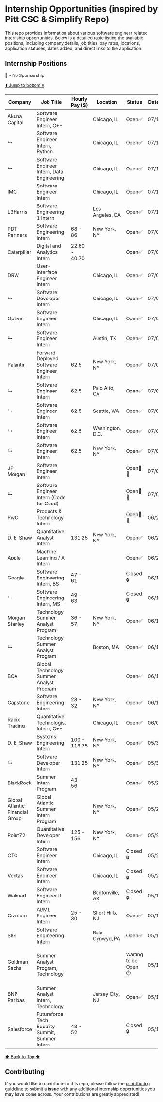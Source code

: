 
# Internship Opportunities (inspired by Pitt CSC & Simplify Repo)

This repo provides information about various software engineer related internship opportunities. Below is a detailed table listing the available positions, including company details, job titles, pay rates, locations, application statuses, dates added, and direct links to the application.

## Internship Positions

🛂 - No Sponsorship

[⬇️ Jump to bottom ⬇️](https://github.com/arunike/Summer-2025-Internship-List?tab=readme-ov-file#contributing)

|**Company**|**Job Title**|**Hourly Pay ($)**|**Location**|**Status**|**Date Added**|**Application Link**|**Notes**|
|-----------|-------------|------------------|------------|----------|--------------|-------|-------|
|Akuna Capital|Software Engineer Intern, C++||Chicago, IL|Open✅|07/16/2024|<a href="https://akunacapital.com/job-details?gh_jid=6080090" target="_blank">Apply Here</a>|
|↳|Software Engineer Intern, Python||Chicago, IL|Open✅|07/16/2024|<a href="https://akunacapital.com/job-details?gh_jid=6037985" target="_blank">Apply Here</a>|
|↳|Software Engineer Intern, Data Engineering||Chicago, IL|Open✅|07/16/2024|<a href="https://akunacapital.com/job-details?gh_jid=6069872" target="_blank">Apply Here</a>|
|IMC|Software Engineer Intern||Chicago, IL|Open✅|07/15/2024|<a href="https://boards.greenhouse.io/imc/jobs/4347765101" target="_blank">Apply Here</a>|
|L3Harris|Software Engineering 1 Intern||Los Angeles, CA|Open✅|07/13/2024|<a href="https://careers.l3harris.com/job/canoga-park/intern-software-engineering-1/4832/67443054544" target="_blank">Apply Here</a>|
|PDT Partners|Software Engineering Intern|68 - 86|New York, NY|Open✅|07/09/2024|<a href="https://boards.greenhouse.io/pdtpartners/jobs/4423823" target="_blank">Apply Here</a>|
|Caterpillar|Digital and Analytics Intern|22.60 - 40.70||Open✅|07/09/2024|<a href="https://careers.caterpillar.com/en/jobs/job/r0000264456-2025-summer-corporate-intern-digital-and-analytics/" target="_blank">Apply Here</a>|
|DRW|User-Interface Engineer Intern||Chicago, IL|Open✅|07/08/2024|<a href="https://drw.com/work-at-drw/listings/user-interface-ui-engineer-intern-2909233" target="_blank">Apply Here</a>|
|↳|Software Developer Intern||Chicago, IL|Open✅|07/08/2024|<a href="https://drw.com/work-at-drw/listings/software-developer-intern-2909276" target="_blank">Apply Here</a>|
|Optiver|Software Engineer Intern||Chicago, IL|Open✅|07/05/2024|<a href="https://optiver.com/working-at-optiver/career-opportunities/7325586002/" target="_blank">Apply Here</a>|
|↳|Software Engineer Intern||Austin, TX|Open✅|07/05/2024|<a href="https://optiver.com/working-at-optiver/career-opportunities/7498434002/" target="_blank">Apply Here</a>|
|Palantir|Forward Deployed Software Engineer Intern|62.5|New York, NY|Open✅|07/01/2024|<a href="https://jobs.lever.co/palantir/c8d45e31-cf15-411e-b085-87d52f602d3c" target="_blank">Apply Here</a>|
|↳|Software Engineer Intern|62.5|Palo Alto, CA|Open✅|07/01/2024|<a href="https://jobs.lever.co/palantir/e27af7ab-41fc-40c9-b31d-02c6cb1c505c" target="_blank">Apply Here</a>|
|↳|Software Engineer Intern|62.5|Seattle, WA|Open✅|07/01/2024|<a href="https://jobs.lever.co/palantir/2fb19022-bb65-4af8-b6fa-31beb345c140" target="_blank">Apply Here</a>|
|↳|Software Engineer Intern|62.5|Washington, D.C.|Open✅|07/01/2024|<a href="https://jobs.lever.co/palantir/bdcfb29f-4f27-42de-933f-7f83a359b9f0" target="_blank">Apply Here</a>|
|↳|Software Engineer Intern|62.5|New York, NY|Open✅|07/01/2024|<a href="https://jobs.lever.co/palantir/7d69cf8a-06fd-4f05-bd84-27149db29c4d" target="_blank">Apply Here</a>|
|JP Morgan|Software Engineer Intern|||Open🛂✅|07/01/2024|<a href="https://jpmc.fa.oraclecloud.com/hcmUI/CandidateExperience/en/sites/CX_1001/job/210527407" target="_blank">Apply Here</a>|
|↳|Software Engineer Intern (Code for Good)|||Open🛂✅|07/01/2024|<a href="https://jpmc.fa.oraclecloud.com/hcmUI/CandidateExperience/en/sites/CX_1001/job/210527899/?utm_medium=jobshare" target="_blank">Apply Here</a>|
|PwC|Products & Technology Intern|||Open🛂✅|06/26/2024|<a href="https://pwc.wd3.myworkdayjobs.com/US_Entry_Level_Careers/job/IL-Rosemont/Start-Internship-Summer-2025---Products---Technology_535273WD-1?source=US_ENT_Careers&utm_source=Simplify&ref=Simplify" target="_blank">Apply Here</a>|
|D. E. Shaw|Quantitative Analyst Intern|131.25|New York, NY|Open✅|06/25/2024|<a href="https://www.deshaw.com/careers/quantitative-analyst-intern-new-york-summer-2025-5134" target="_blank">Apply Here</a>|
|Apple|Machine Learning / AI Intern|||Open✅|06/24/2024|<a href="https://jobs.apple.com/en-us/details/200554363/machine-learning-ai-internships" target="_blank">Apply Here</a>|
|Google|Software Engineering Intern, BS|47 - 61||Closed🔒|06/18/2024||
|↳|Software Engineering Intern, MS|49 - 63||Closed🔒|06/18/2024||
|Morgan Stanley|Technology Summer Analyst Program|36 - 57|New York, NY|Open✅|06/17/2024|<a href="https://morganstanley.tal.net/vx/candidate/apply/17297" target="_blank">Apply Here</a>|
|↳|Technology Summer Analyst Program||Boston, MA|Open✅|06/17/2024|<a href="https://morganstanley.tal.net/vx/candidate/apply/17133" target="_blank">Apply Here</a>|
|BOA|Global Technology Summer Analyst Program|||Open✅|06/15/2024|<a href="https://campus.bankofamerica.com/careers/global_technology_summer_analyst_program__2025.html" target="_blank">Apply Here</a>|
|Capstone|Software Engineering Intern|28 - 32|New York, NY|Open✅|06/15/2024|<a href="https://www.capstoneco.com/careers/2025-summer-internship-software-engineering-2/?gh_jid=7470795002" target="_blank">Apply Here</a>|
|Radix Trading|Quantitative Technologist Intern, C++||Chicago, IL|Open✅|06/07/2024|<a href="https://boards.greenhouse.io/radixuniversity/jobs/7463231002" target="_blank">Apply Here</a>|
|D. E. Shaw|Systems: Engineering Intern|100 - 118.75|New York, NY|Open✅|05/30/2024|<a href="https://www.deshaw.com/careers/systems-engineering-intern-new-york-summer-2025-5141" target="_blank">Apply Here</a>|
|↳|Software Developer Intern|131.25|New York, NY|Open✅|05/30/2024|<a href="https://www.deshaw.com/careers/software-developer-intern-new-york-summer-2025-5137" target="_blank">Apply Here</a>|
|BlackRock|Summer Intern Program|43 - 56||Open✅|05/23/2024|<a href="https://blackrock.tal.net/vx/lang-en-GB/mobile-0/brand-3/xf-1aa1a96c5ba3/candidate/so/pm/1/pl/1/opp/8163-2025-Summer-Internship-Program-AMERS/en-GB" target="_blank">Apply Here</a>|
|Global Atlantic Financial Group|Global Atlantic Summer Intern Program||New York, NY|Open✅|05/23/2024|<a href="https://boards.greenhouse.io/gainternships/jobs/5594014" target="_blank">Apply Here</a>|
|Point72|Quantitative Developer Intern|125 - 156|New York, NY|Open✅|05/23/2024|<a href="https://careers.point72.com/CSJobDetail?jobName=summer-2025-quantitative-developer-internship&jobCode=CSS-0012293" target="_blank">Apply Here</a>|
|CTC|Software Engineer Intern||Chicago, IL|Closed🔒|05/23/2024||
|Ventas|Software Engineer Intern||Chicago, IL|Closed🔒|05/23/2024||
|Walmart|Software Engineer II Intern||Bentonville, AR|Closed🔒|05/19/2024||
|Cranium|AI/ML Engineer Intern|25 - 30|Short Hills, NJ|Open✅|05/19/2024|<a href="https://www.linkedin.com/jobs/view/3925803158/?alternateChannel=search&refId=srsX6lCATotkwX3Ji42syA%3D%3D&trackingId=6R1y0H7JM2g1bbpYkTDEIQ%3D%3D" target="_blank">Apply Here</a>|
|SIG|Software Engineering Intern||Bala Cynwyd, PA|Open✅|05/19/2024|<a href="https://careers.sig.com/job/8218/Software-Engineering-Intern-Summer-2025" target="_blank">Apply Here</a>|
|Goldman Sachs|Summer Analyst Program, Technology|||Waiting to be Open⏱️|05/19/2024|<a href="https://www.goldmansachs.com/careers/students/programs/americas/2025-summer-analyst-program.html" target="_blank">Apply Here</a>|Technology sector will opens between July 1st to August 15
|BNP Paribas|Summer Analyst Intern, Technology||Jersey City, NJ|Open✅|05/19/2024|<a href="https://bnppus.tal.net/vx/lang-en-GB/mobile-0/brand-7/candidate/so/pm/1/pl/2/opp/900/en-GB?site=group.bnpparibas&campaignReal=0&src=CWS-15640&offerID=900&domainID=174&entityID=94" target="_blank">Apply Here</a>|
|Salesforce|Futureforce Tech Equality Summit, Summer Intern|43 - 52||Closed🔒|05/19/2024||

[⬆️ Back to Top ⬆️](https://github.com/arunike/Summer-2025-Internship-List?tab=readme-ov-file#internship-positions)

## Contributing

If you would like to contribute to this repo, please follow the [contributing guideline](https://github.com/arunike/Summer-2025-Internship-List/blob/main/CONTRIBUTING.md) to submit a **issue** with any additional internship opportunities you may have come across. Your contributions are greatly appreciated!

